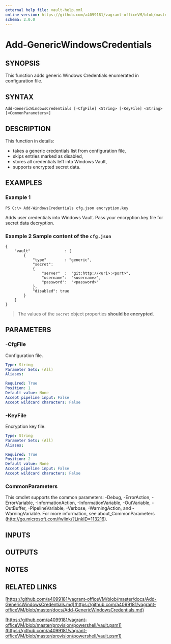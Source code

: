 ```yaml
---
external help file: vault-help.xml
online version: https://github.com/a4099181/vagrant-officeVM/blob/master/docs/Add-GenericWindowsCredentials.md
schema: 2.0.0
---
```


# Add-GenericWindowsCredentials

## SYNOPSIS
This function adds generic Windows Credentials enumerated in configuration file.

## SYNTAX

```
Add-GenericWindowsCredentials [-CfgFile] <String> [-KeyFile] <String> [<CommonParameters>]
```

## DESCRIPTION
This function in details:
* takes a generic credentials list from configuration file,
* skips entries marked as disabled,
* stores all credentials left into Windows Vault,
* supports encrypted secret data.

## EXAMPLES

### Example 1
```
PS C:\> Add-WindowsCredentials cfg.json encryption.key
```

Adds user credentials into Windows Vault. Pass your encryption.key file for secret data decryption.

### Example 2 Sample content of the `cfg.json`
```
{
    "vault"               : [
        {
            "type"        : "generic",
            "secret":
            {
                "server"  :  "git:http://<uri>:<port>",
                "username":  "<username>",
                "password":  "<password>"
            },
            "disabled": true
        }
    ]
}
```

> The values of the `secret` object properties **should be encrypted**.

## PARAMETERS

### -CfgFile
Configuration file.

```yaml
Type: String
Parameter Sets: (All)
Aliases:

Required: True
Position: 1
Default value: None
Accept pipeline input: False
Accept wildcard characters: False
```

### -KeyFile
Encryption key file.

```yaml
Type: String
Parameter Sets: (All)
Aliases:

Required: True
Position: 2
Default value: None
Accept pipeline input: False
Accept wildcard characters: False
```

### CommonParameters
This cmdlet supports the common parameters: -Debug, -ErrorAction, -ErrorVariable, -InformationAction, -InformationVariable, -OutVariable, -OutBuffer, -PipelineVariable, -Verbose, -WarningAction, and -WarningVariable. For more information, see about_CommonParameters (http://go.microsoft.com/fwlink/?LinkID=113216).

## INPUTS

## OUTPUTS

## NOTES

## RELATED LINKS

[https://github.com/a4099181/vagrant-officeVM/blob/master/docs/Add-GenericWindowsCredentials.md](https://github.com/a4099181/vagrant-officeVM/blob/master/docs/Add-GenericWindowsCredentials.md)

[https://github.com/a4099181/vagrant-officeVM/blob/master/provision/powershell/vault.psm1](https://github.com/a4099181/vagrant-officeVM/blob/master/provision/powershell/vault.psm1)

